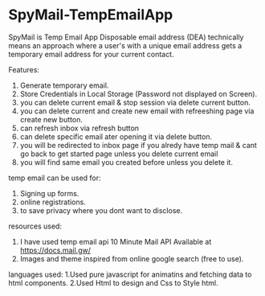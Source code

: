 # SpyMail-TempEmailApp
SpyMail is Temp Email App 
Disposable email address (DEA) technically means an approach where a user's with a unique email address gets a temporary email address for your current contact.

Features:
1. Generate temporary email.
2. Store Credentials in Local Storage (Password not displayed on Screen).
3. you can delete current email & stop session via delete current button.
4. you can delete current and create new email with refreeshing page via create new button.
5. can refresh inbox via refresh button
6. can delete specific email ater opening it via delete button.
7. you will be redirected to inbox page if you alredy have temp mail &
   cant go back to get started page unless you delete current email
8. you will find same email you created before unless you delete it.

temp email can be used for:
1. Signing up forms.
2. online registrations.
3. to save privacy where you dont want to disclose.

resources used:
1. I have used temp email api 10 Minute Mail API Available at https://docs.mail.gw/
2. Images and theme inspired from online google search (free to use). 

languages used:
1.Used pure javascript for animatins and fetching data to html components.
2.Used Html to design and Css to Style html.
